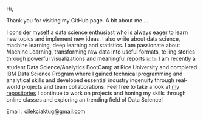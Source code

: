 Hi,

Thank you for visiting my GitHub page.
A bit about me …

I consider myself a data science enthusiast who is always eager to learn new topics and implement new ideas.
I also write about data science, machine learning, deep learning and statistics.
I am passionate about Machine Learning, transforming raw data into useful formats, telling stories through powerful visualizations and meaningful reports 📈📉
I am recently a student Data Science/Analytics BootCamp at Rice University and completed IBM Data Science Program where I gained technical programming and analytical skills and developed essential industry ingenuity through real-world projects and team collaborations. Feel free to take a look at [my repositories](https://github.com/aktugchelekche?tab=repositories)
I continue to work on projects and honing my skills through online classes and exploring an trending field of Data Science!

Email : cilekciaktug@gmail.com
